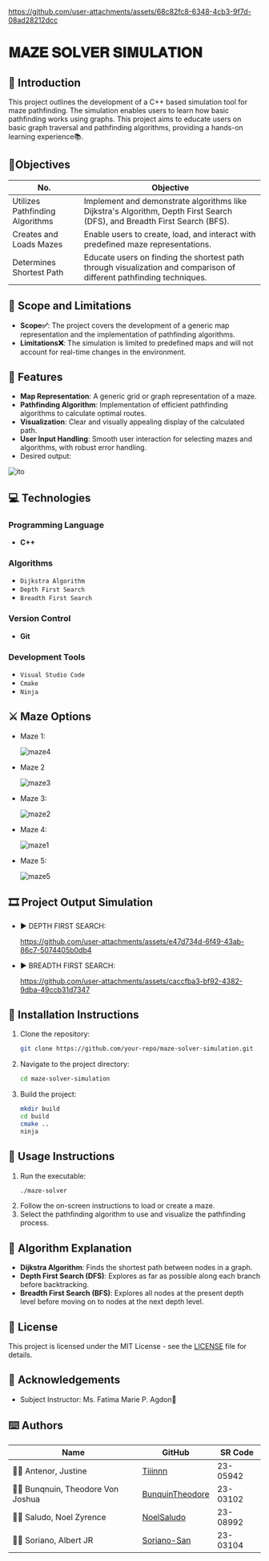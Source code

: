 
https://github.com/user-attachments/assets/68c82fc8-6348-4cb3-9f7d-08ad28212dcc


# 𝐌𝐀𝐙𝐄 𝐒𝐎𝐋𝐕𝐄𝐑 𝐒𝐈𝐌𝐔𝐋𝐀𝐓𝐈𝐎𝐍

## 🎯 Introduction 
This project outlines the development of a C++ based simulation tool for maze pathfinding. The simulation enables users to learn how basic pathfinding works using graphs. This project aims to educate users on basic graph traversal and pathfinding algorithms, providing a hands-on learning experience📚.

## 🔎Objectives

| No.                         | Objective                                                                                          |
|-----------------------------|---------------------------------------------------------------------------------------------------|
| Utilizes Pathfinding Algorithms | Implement and demonstrate algorithms like Dijkstra's Algorithm, Depth First Search (DFS), and Breadth First Search (BFS). |
| Creates and Loads Mazes     | Enable users to create, load, and interact with predefined maze representations.                  |
| Determines Shortest Path    | Educate users on finding the shortest path through visualization and comparison of different pathfinding techniques.|

## 🔬 Scope and Limitations

- **Scope✅**: The project covers the development of a generic map representation and the implementation of pathfinding algorithms.
- **Limitations❌**: The simulation is limited to predefined maps and will not account for real-time changes in the environment.

## 👀 Features

- **Map Representation**: A generic grid or graph representation of a maze.
- **Pathfinding Algorithm**: Implementation of efficient pathfinding algorithms to calculate optimal routes.
- **Visualization**: Clear and visually appealing display of the calculated path.
- **User Input Handling**: Smooth user interaction for selecting mazes and algorithms, with robust error handling.
- Desired output: 

![ito](https://github.com/user-attachments/assets/76a882ae-6198-40a4-be2c-01d99306f34b)

## 💻 Technologies

### Programming Language
- **C++**

### Algorithms
- `Dijkstra Algorithm`
- `Depth First Search`
- `Breadth First Search`

### Version Control
- **Git**

### Development Tools
- `Visual Studio Code`
- `Cmake`
- `Ninja`

## ⚔️ Maze Options
- Maze 1:

  ![maze4](https://github.com/user-attachments/assets/84c5bbe4-9f35-4e58-9ee6-048c18288d30)
- Maze 2

  ![maze3](https://github.com/user-attachments/assets/798003f7-6135-48e9-92ed-cf2807af5c26)
- Maze 3:

  ![maze2](https://github.com/user-attachments/assets/a8eb900e-e011-460b-85f3-4013c407d5b7)
- Maze 4:

   ![maze1](https://github.com/user-attachments/assets/c2b5909e-89f7-4f40-8a8f-e728bdd84b2e)
- Maze 5:

  ![maze5](https://github.com/user-attachments/assets/0d18e2d8-1897-4949-be41-f44712bf42a9)

## 🎞 Project Output Simulation
- ▶️ DEPTH FIRST SEARCH:

    https://github.com/user-attachments/assets/e47d734d-6f49-43ab-86c7-5074405b0db4

- ▶️ BREADTH FIRST SEARCH:
 
    https://github.com/user-attachments/assets/caccfba3-bf92-4382-9dba-49ccb31d7347

## 🔧 Installation Instructions

1. Clone the repository: 
    ```bash
    git clone https://github.com/your-repo/maze-solver-simulation.git
    ```
2. Navigate to the project directory:
    ```bash
    cd maze-solver-simulation
    ```
3. Build the project:
    ```bash
    mkdir build
    cd build
    cmake ..
    ninja
    ```

## 🚀 Usage Instructions

1. Run the executable:
    ```bash
    ./maze-solver
    ```
2. Follow the on-screen instructions to load or create a maze.
3. Select the pathfinding algorithm to use and visualize the pathfinding process.

## 🧠 Algorithm Explanation

- **Dijkstra Algorithm**: Finds the shortest path between nodes in a graph.
- **Depth First Search (DFS)**: Explores as far as possible along each branch before backtracking.
- **Breadth First Search (BFS)**: Explores all nodes at the present depth level before moving on to nodes at the next depth level.



## 📄 License

This project is licensed under the MIT License - see the [LICENSE](LICENSE) file for details.

## 🤍 Acknowledgements

- Subject Instructor: Ms. Fatima Marie P. Agdon🥰

## ⌨️ Authors

| Name                             | GitHub                                                | SR Code     |
|----------------------------------|-------------------------------------------------------|-------------|
| 👨‍🎓 Antenor, Justine              | [Tiiinnn](https://github.com/Tiiinnn)                 | 23-05942    |
| 👨‍🎓 Bunqnuin, Theodore Von Joshua | [BunquinTheodore](https://github.com/BunquinTheodore) | 23-03102    |
| 👨‍🎓 Saludo, Noel Zyrence          | [NoelSaludo](https://github.com/NoelSaludo)           | 23-08992    |
| 👨‍🎓 Soriano, Albert JR            | [Soriano-San](https://github.com/Soriano-San)         | 23-03104    |
